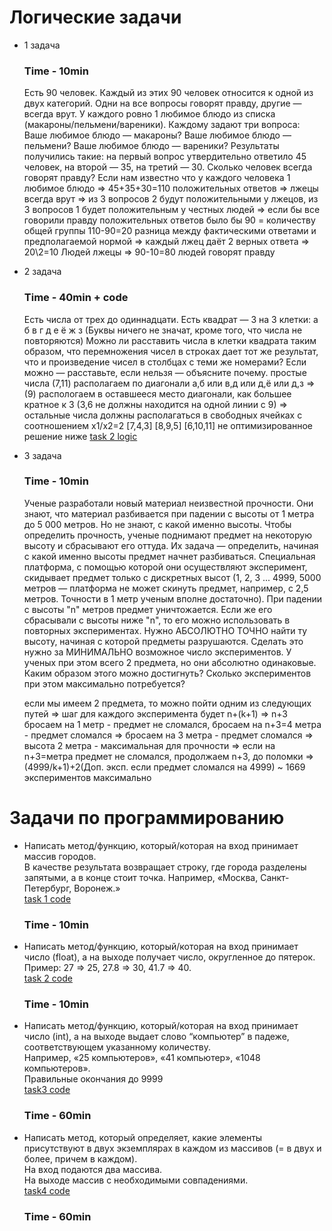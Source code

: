 # Логические задачи 
+ 1 задача
    ### Time - 10min
    Есть 90 человек. Каждый из этих 90 человек относится к одной из двух категорий. Одни на все вопросы говорят правду, другие — всегда врут. У каждого ровно 1 любимое блюдо из списка (макароны/пельмени/вареники). Каждому задают три вопроса:
    Ваше любимое блюдо — макароны?
    Ваше любимое блюдо — пельмени?
    Ваше любимое блюдо — вареники?
    Результаты получились такие: 
    на первый вопрос утвердительно ответило 45 человек,
    на второй — 35,
    на третий — 30.
    Сколько человек всегда говорят правду?
    Если нам известно что у каждого человека 1 любимое блюдо => 
    45+35+30=110 положительных ответов => лжецы всегда врут => 
    из 3 вопросов 2 будут положительными у лжецов, из 3 вопросов 1 будет положительным у честных людей => если бы все говорили правду положительных ответов было бы 90 = количеству общей группы
    110-90=20 разница между фактическими ответами и предполагаемой нормой => каждый лжец даёт 2 верных ответа => 20\2=10 Людей лжецы => 90-10=80 людей говорят правду

+ 2 задача
    ### Time - 40min + code
    Есть числа от трех до одиннадцати. Есть квадрат — 3 на 3 клетки:
    а б в
    г д е
    ё ж з
    (Буквы ничего не значат, кроме того, что числа не повторяются)
    Можно ли расставить числа в клетки квадрата таким образом, что перемножения чисел в строках дает тот же результат, что и произведение чисел в столбцах с теми же номерами?
    Если можно — расставьте, если нельзя — объясните почему. 
    простые числа (7,11) располагаем по диагонали а,б или в,д или д,ё или д,з => 
    (9) распологаем в оставшееся место диагонали, как большее кратное к 3 (3,6 не должны находится на одной линии с 9) =>
    остальные числа должны располагаться в свободных ячейках с соотношением x1/x2=2
    [7,4,3]
    [8,9,5]
    [6,10,11]
    не оптимизированное решение ниже 
    [task 2 logic](https://github.com/JavelinSx/test-task/blob/main/task%202%20logic.js)


+ 3 задача
    ### Time - 10min
    Ученые разработали новый материал неизвестной прочности. Они знают, что материал разбивается при падении с высоты от 1 метра до 5 000 метров. 
    Но не знают, с какой именно высоты. Чтобы определить прочность, ученые поднимают предмет на некоторую высоту и сбрасывают его оттуда. Их задача — определить, начиная с какой именно высоты предмет начнет разбиваться.
    Специальная платформа, с помощью которой они осуществляют эксперимент, скидывает предмет только с дискретных высот (1, 2, 3 ... 4999, 5000 метров — платформа не может скинуть предмет, например, с 2,5 метров. 
    Точности в 1 метр ученым вполне достаточно). При падении с высоты "n" метров предмет уничтожается. Если же его сбрасывали с высоты ниже "n", то его можно использовать в повторных экспериментах.
    Нужно АБСОЛЮТНО ТОЧНО найти ту высоту, начиная с которой предметы разрушаются. Сделать это нужно за МИНИМАЛЬНО возможное число экспериментов. 
    У ученых при этом всего 2 предмета, но они абсолютно одинаковые. Каким образом этого можно достигнуть? Сколько экспериментов при этом максимально потребуется?

    если мы имеем 2 предмета, то можно пойти одним из следующих путей => шаг для каждого эксперимента будет n+(k+1) => n+3
    бросаем на 1 метр - предмет не сломался, бросаем на n+3=4 метра - предмет сломался => бросаем на 3 метра - предмет сломался => высота 2 метра - максимальная для прочности =>
    если на n+3=метра предмет не сломался, продолжаем n+3, до поломки =>
    (4999/k+1)+2(Доп. эксп. если предмет сломался на 4999) ~ 1669 экспериментов максимально

# Задачи по программированию
+   Написать метод/функцию, который/которая на вход принимает массив городов.  
    В качестве результата возвращает строку, где города разделены запятыми, а в конце стоит точка. Например, «Москва, Санкт-Петербург, Воронеж.»  
    [task 1 code](https://github.com/JavelinSx/test-task/blob/main/task%201%20code.js)
    ### Time - 10min

+   Написать метод/функцию, который/которая на вход принимает число (float), а на выходе получает число, округленное до пятерок.  
    Пример: 27 => 25, 27.8 => 30, 41.7 => 40.  
    [task 2 code](https://github.com/JavelinSx/test-task/blob/main/task%202%20code.js)
    ### Time - 10min

+   Написать метод/функцию, который/которая на вход принимает число (int), а на выходе выдает слово “компьютер” в падеже, соответствующем указанному количеству.  
    Например, «25 компьютеров», «41 компьютер», «1048 компьютеров».  
    Правильные окончания до 9999  
    [task3 code](https://github.com/JavelinSx/test-task/blob/main/task%203%20code.js)  
    ### Time - 60min

+   Написать метод, который определяет, какие элементы присутствуют в двух экземплярах в каждом из массивов (= в двух и более, причем в каждом).  
    На вход подаются два массива.  
    На выходе массив с необходимыми совпадениями.  
    [task4 code](https://github.com/JavelinSx/test-task/blob/main/task%204%20code.js)
    ### Time - 60min